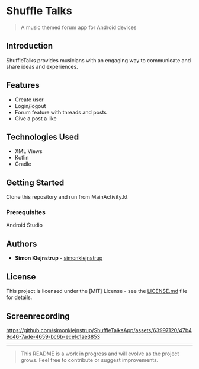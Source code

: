 # Shuffle Talks

> A music themed forum app for Android devices 

## Introduction

ShuffleTalks provides musicians with an engaging way to communicate and share ideas and experiences.

## Features

- Create user
- Login/logout
- Forum feature with threads and posts
- Give a post a like

## Technologies Used

- XML Views
- Kotlin
- Gradle

## Getting Started

Clone this repository and run from MainActivity.kt

### Prerequisites

Android Studio

## Authors

- **Simon Klejnstrup** - [simonklejnstrup](https://github.com/simonklejnstrup)

## License

This project is licensed under the [MIT] License - see the [LICENSE.md](LICENSE.md) file for details.


## Screenrecording

https://github.com/simonklejnstrup/ShuffleTalksApp/assets/63997120/47b49c46-7ade-4659-bc6b-ece1c1ae3853






---

> This README is a work in progress and will evolve as the project grows. Feel free to contribute or suggest improvements.
